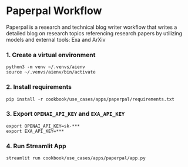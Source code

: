 # Paperpal Workflow

Paperpal is a research and technical blog writer workflow that writes a detailed blog on research topics referencing research papers by utilizing models and external tools: Exa and ArXiv

### 1. Create a virtual environment

```shell
python3 -m venv ~/.venvs/aienv
source ~/.venvs/aienv/bin/activate
```

### 2. Install requirements

```shell
pip install -r cookbook/use_cases/apps/paperpal/requirements.txt
```

### 3. Export `OPENAI_API_KEY` and `EXA_API_KEY`

```shell
export OPENAI_API_KEY=sk-***
export EXA_API_KEY=***
```

### 4. Run Streamlit App

```shell
streamlit run cookbook/use_cases/apps/paperpal/app.py
```
